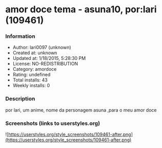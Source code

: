 # amor doce tema - asuna10, por:lari (109461)

### Information
- Author: lari0097 (unknown)
- Created at: unknown
- Updated at: 1/18/2015, 5:28:30 PM
- License: NO-REDISTRIBUTION
- Category: amordoce
- Rating: undefined
- Total installs: 43
- Weekly installs: 0


### Description
por lari, um anime, nome da personagem asuna ,para o meu amor doce


### Screenshots (links to userstyles.org)
![https://userstyles.org/style_screenshots/109461-after.png](https://userstyles.org/style_screenshots/109461-after.png)


